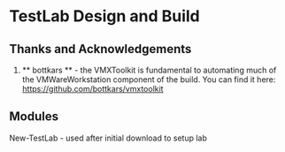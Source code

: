 # TestLab Design and Build

## Thanks and Acknowledgements
1. ** bottkars ** - the VMXToolkit is fundamental to automating much of the VMWareWorkstation component of the build. You can find it here: https://github.com/bottkars/vmxtoolkit

## Modules
New-TestLab - used after initial download to setup lab
 